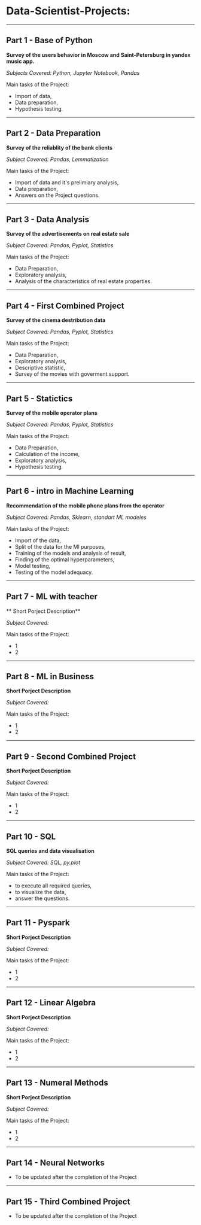 # Data-Scientist-Projects:
<hr />

## Part 1  - Base of Python

**Survey of the users behavior in Moscow and Saint-Petersburg in yandex music app.**

*Subjects Covered: Python, Jupyter Notebook, Pandas*

Main tasks of the Project:
 - Import of data,
 - Data preparation,
 - Hypothesis testing.

<hr />

## Part 2  - Data Preparation

**Survey of the reliablity of the bank clients** 

*Subject Covered: Pandas, Lemmatization*

Main tasks of the Project:
- Import of data and it's prelimiary analysis,
- Data preparation,
- Answers on the Project questions.

<hr />

## Part 3  - Data Analysis

**Survey of the advertisements on real estate sale** 

*Subject Covered: Pandas, Pyplot, Statistics*

Main tasks of the Project:
- Data Preparation, 
- Exploratory analysis,
- Analysis of the characteristics of real estate properties.

<hr />


## Part 4  - First Combined Project

**Survey of the cinema destribution data** 

*Subject Covered: Pandas, Pyplot, Statistics*

Main tasks of the Project:
- Data Preparation, 
- Exploratory analysis,
- Descriptive statistic,
- Survey of the movies with goverment support.

<hr />

## Part 5  - Statictics

**Survey of the mobile operator plans** 

*Subject Covered: Pandas, Pyplot, Statistics*

Main tasks of the Project:
- Data Preparation,
- Calculation of the income,
- Exploratory analysis,
- Hypothesis testing.

<hr />

## Part 6  - intro in Machine Learning

**Recommendation of the mobile phone plans from the operator** 

*Subject Covered: Pandas, Sklearn, standart ML modeles*

Main tasks of the Project:
- Import of the data,
- Split of the data for the Ml purposes,
- Training of the models and analysis of result,
- Finding of the optimal hyperparameters,
- Model testing,
- Testing of the model adequacy.

<hr />

## Part 7  - ML with teacher

** Short Porject Description** 

*Subject Covered:*

Main tasks of the Project:
- 1
- 2

<hr />

## Part 8  - ML in Business

**Short Porject Description** 

*Subject Covered:*

Main tasks of the Project:
- 1
- 2

<hr />

## Part 9  - Second Combined Project

**Short Porject Description** 

*Subject Covered:*

Main tasks of the Project:
- 1
- 2

<hr />

## Part 10 - SQL

**SQL queries and data visualisation** 

*Subject Covered: SQL, py.plot*

Main tasks of the Project:
- to execute all required queries,
- to visualize the data,
- answer the questions.

<hr />

## Part 11 - Pyspark

**Short Porject Description** 

*Subject Covered:*

Main tasks of the Project:
- 1
- 2

<hr />

## Part 12 - Linear Algebra

**Short Porject Description** 

*Subject Covered:*

Main tasks of the Project:
- 1
- 2

<hr />

## Part 13 - Numeral Methods


**Short Porject Description** 

*Subject Covered:*

Main tasks of the Project:
- 1
- 2

<hr />

## Part 14 - Neural Networks
 - To be updated after the completion of the Project

<hr />

## Part 15 - Third Combined Project
 - To be updated after the completion of the Project



